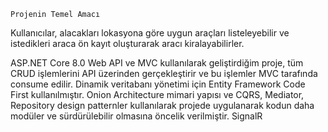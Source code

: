	Projenin Temel Amacı
Kullanıcılar, alacakları lokasyona göre uygun araçları listeleyebilir ve istedikleri araca ön kayıt oluşturarak aracı kiralayabilirler.

ASP.NET Core 8.0 Web API ve MVC kullanılarak geliştirdiğim proje, tüm CRUD işlemlerini API üzerinden gerçekleştirir ve bu işlemler MVC tarafında consume edilir. Dinamik veritabanı yönetimi için Entity Framework Code First kullanılmıştır. Onion Architecture mimari yapısı ve CQRS, Mediator, Repository design patternler kullanılarak projede uygulanarak kodun daha modüler ve sürdürülebilir olmasına öncelik verilmiştir.
SignalR
